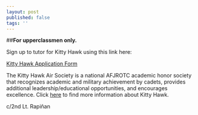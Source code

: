 ```yaml
---
layout: post
published: false
tags: ''
---
```

##**For upperclassmen only.**

Sign up to tutor for Kitty Hawk using this link here:

[Kitty Hawk Application Form](https://docs.google.com/forms/d/e/1FAIpQLSennFyasOnacbuRgVjMdZloE5iWF1bQDGL7yPDXH6RpiJbJ5g/viewform?usp=sf_link)

The Kitty Hawk Air Society is a national AFJROTC academic honor society that recognizes academic and military achievement by cadets, provides additional leadership/educational opportunities, and encourages excellence. Click [here](http://ca-935th.com/kittyhawk/) to find more information about Kitty Hawk. 

c/2nd Lt. Rapiñan